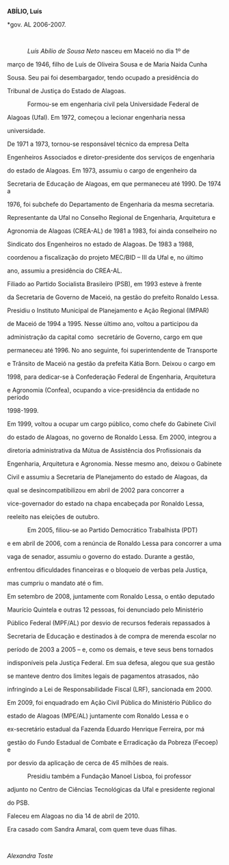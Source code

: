 **ABÍLIO, Luís**



\*gov. AL 2006-2007.



 



            *Luís Abílio de Sousa Neto* nasceu em Maceió no dia 1º de

março de 1946, filho de Luís de Oliveira Sousa e de Maria Naida Cunha

Sousa. Seu pai foi desembargador, tendo ocupado a presidência do

Tribunal de Justiça do Estado de Alagoas.



            Formou-se em engenharia civil pela Universidade Federal de

Alagoas (Ufal). Em 1972, começou a lecionar engenharia nessa

universidade.



De 1971 a 1973, tornou-se responsável técnico da empresa Delta

Engenheiros Associados e diretor-presidente dos serviços de engenharia

do estado de Alagoas. Em 1973, assumiu o cargo de engenheiro da

Secretaria de Educação de Alagoas, em que permaneceu até 1990. De 1974 a

1976, foi subchefe do Departamento de Engenharia da mesma secretaria.

Representante da Ufal no Conselho Regional de Engenharia, Arquitetura e

Agronomia de Alagoas (CREA-AL) de 1981 a 1983, foi ainda conselheiro no

Sindicato dos Engenheiros no estado de Alagoas. De 1983 a 1988,

coordenou a fiscalização do projeto MEC/BID – III da Ufal e, no último

ano, assumiu a presidência do CREA-AL.



Filiado ao Partido Socialista Brasileiro (PSB), em 1993 esteve à frente

da Secretaria de Governo de Maceió, na gestão do prefeito Ronaldo Lessa.

Presidiu o Instituto Municipal de Planejamento e Ação Regional (IMPAR)

de Maceió de 1994 a 1995. Nesse último ano, voltou a participou da

administração da capital como  secretário de Governo, cargo em que

permaneceu até 1996. No ano seguinte, foi superintendente de Transporte

e Trânsito de Maceió na gestão da prefeita Kátia Born. Deixou o cargo em

1998, para dedicar-se à Confederação Federal de Engenharia, Arquitetura

e Agronomia (Confea), ocupando a vice-presidência da entidade no período

1998-1999.



Em 1999, voltou a ocupar um cargo público, como chefe do Gabinete Civil

do estado de Alagoas, no governo de Ronaldo Lessa. Em 2000, integrou a

diretoria administrativa da Mútua de Assistência dos Profissionais da

Engenharia, Arquitetura e Agronomia. Nesse mesmo ano, deixou o Gabinete

Civil e assumiu a Secretaria de Planejamento do estado de Alagoas, da

qual se desincompatibilizou em abril de 2002 para concorrer a

vice-governador do estado na chapa encabeçada por Ronaldo Lessa,

reeleito nas eleições de outubro.



            Em 2005, filiou-se ao Partido Democrático Trabalhista (PDT)

e em abril de 2006, com a renúncia de Ronaldo Lessa para concorrer a uma

vaga de senador, assumiu o governo do estado. Durante a gestão,

enfrentou dificuldades financeiras e o bloqueio de verbas pela Justiça,

mas cumpriu o mandato até o fim.



Em setembro de 2008, juntamente com Ronaldo Lessa, o então deputado

Maurício Quintela e outras 12 pessoas, foi denunciado pelo Ministério

Público Federal (MPF/AL) por desvio de recursos federais repassados à

Secretaria de Educação e destinados à de compra de merenda escolar no

período de 2003 a 2005 – e, como os demais, e teve seus bens tornados

indisponíveis pela Justiça Federal. Em sua defesa, alegou que sua gestão

se manteve dentro dos limites legais de pagamentos atrasados, não

infringindo a Lei de Responsabilidade Fiscal (LRF), sancionada em 2000.

Em 2009, foi enquadrado em Ação Civil Pública do Ministério Público do

estado de Alagoas (MPE/AL) juntamente com Ronaldo Lessa e o

ex-secretário estadual da Fazenda Eduardo Henrique Ferreira, por má

gestão do Fundo Estadual de Combate e Erradicação da Pobreza (Fecoep) e

por desvio da aplicação de cerca de 45 milhões de reais.



            Presidiu também a Fundação Manoel Lisboa, foi professor

adjunto no Centro de Ciências Tecnológicas da Ufal e presidente regional

do PSB.



Faleceu em Alagoas no dia 14 de abril de 2010.         



Era casado com Sandra Amaral, com quem teve duas filhas.



 



*Alexandra Toste*



 



